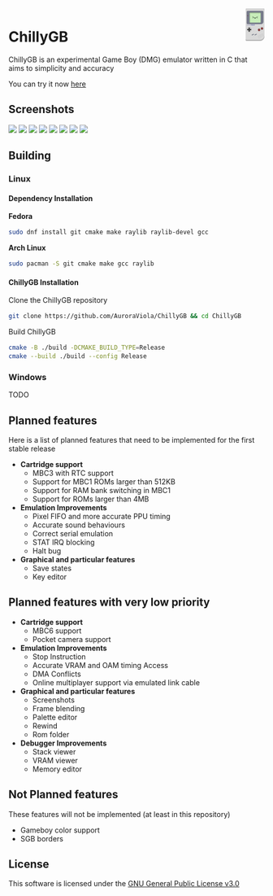 <img src="res/icons/ChillyGB.svg" alt="logo" title="ChillyGB" align="right" height="64px" />

# ChillyGB

ChillyGB is an experimental Game Boy (DMG) emulator written in C that aims to simplicity and accuracy

You can try it now [here](https://chillygb.arci.me)

## Screenshots

<a><img src="https://github.com/user-attachments/assets/0b785828-f86e-42ae-841f-d68086bce08f" width="24.25%"/></a>
<a><img src="https://github.com/user-attachments/assets/97c05b28-3f57-47eb-a9e1-470bca86d64b" width="24.25%"/></a>
<a><img src="https://github.com/user-attachments/assets/396220db-a16d-4cd9-bfab-f00d0c73d651" width="24.25%"/></a>
<a><img src="https://github.com/user-attachments/assets/965404b6-5013-4c7d-9c30-a23d2c231f7d" width="24.25%"/></a>
<a><img src="https://github.com/user-attachments/assets/dba6679c-6609-4471-bd09-8c26f88ce187" width="24.25%"/></a>
<a><img src="https://github.com/user-attachments/assets/552f2f20-bf1d-4359-af1f-8f3f7b8a9f73" width="24.25%"/></a>
<a><img src="https://github.com/user-attachments/assets/e81491da-a1f8-4a3d-bff8-0878b83720f3" width="24.25%"/></a>
<a><img src="https://github.com/user-attachments/assets/a69b77fc-d871-4eef-9e77-e508e4f7d7e9" width="24.25%"/></a>

## Building

### Linux

#### Dependency Installation
**Fedora**
```bash
sudo dnf install git cmake make raylib raylib-devel gcc
```
**Arch Linux**
```bash
sudo pacman -S git cmake make gcc raylib
```

#### ChillyGB Installation

Clone the ChillyGB repository
```bash
git clone https://github.com/AuroraViola/ChillyGB && cd ChillyGB
```
Build ChillyGB
```bash
cmake -B ./build -DCMAKE_BUILD_TYPE=Release
cmake --build ./build --config Release
```

### Windows

TODO

## Planned features

Here is a list of planned features that need to be implemented for the first stable release

* **Cartridge support**
  * MBC3 with RTC support
  * Support for MBC1 ROMs larger than 512KB
  * Support for RAM bank switching in MBC1
  * Support for ROMs larger than 4MB
* **Emulation Improvements**
  * Pixel FIFO and more accurate PPU timing
  * Accurate sound behaviours
  * Correct serial emulation
  * STAT IRQ blocking
  * Halt bug
* **Graphical and particular features**
  * Save states
  * Key editor

## Planned features with very low priority

* **Cartridge support**
  * MBC6 support
  * Pocket camera support
* **Emulation Improvements**
  * Stop Instruction
  * Accurate VRAM and OAM timing Access
  * DMA Conflicts
  * Online multiplayer support via emulated link cable
* **Graphical and particular features**
  * Screenshots
  * Frame blending
  * Palette editor
  * Rewind
  * Rom folder
* **Debugger Improvements**
  * Stack viewer
  * VRAM viewer
  * Memory editor

## Not Planned features

These features will not be implemented (at least in this repository)

* Gameboy color support
* SGB borders

## License

This software is licensed under the [GNU General Public License v3.0](https://github.com/AuroraViola/ChillyGB/blob/main/LICENSE.md)